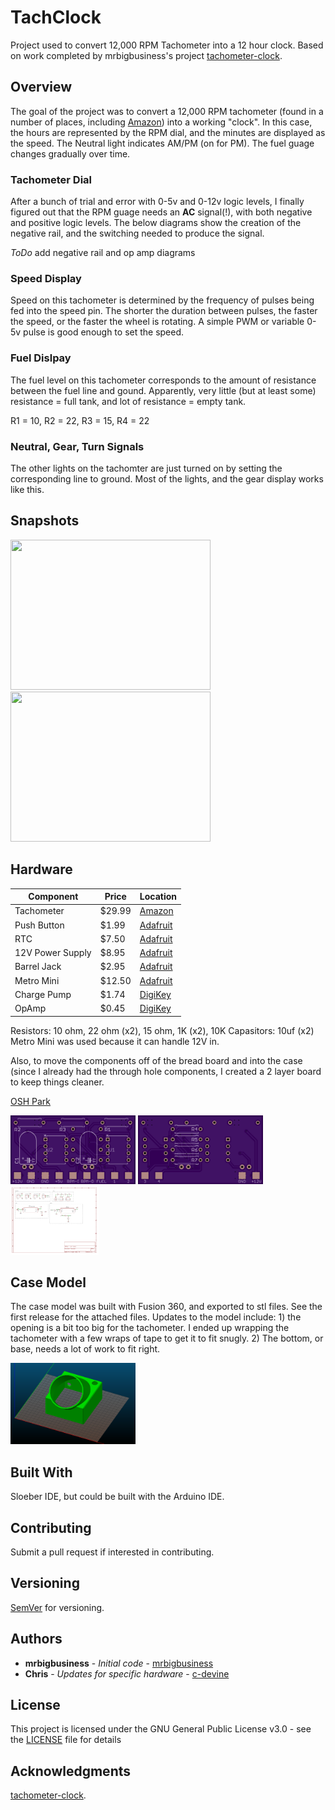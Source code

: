 # TachClock

Project used to convert 12,000 RPM Tachometer into a 12 hour clock.  Based on work completed by mrbigbusiness's project [tachometer-clock](https://github.com/mrbigbusiness/tachometer-clock).

## Overview

The goal of the project was to convert a 12,000 RPM tachometer (found in a number of places, including [Amazon](https://www.amazon.com/gp/product/B0748C46FD/ref=ppx_yo_dt_b_asin_title_o05_s00?ie=UTF8&psc=1)) into a working "clock". In this case, the hours are represented by the RPM dial, and the minutes are displayed as the speed.  The Neutral light indicates AM/PM (on for PM).  The fuel guage changes gradually over time.

### Tachometer Dial
After a bunch of trial and error with 0-5v and 0-12v logic levels, I finally figured out that the RPM guage needs an **AC** signal(!), with both negative and positive logic levels. The below diagrams show the creation of the negative rail, and the switching needed to produce the signal.

*ToDo* add negative rail and op amp diagrams


### Speed Display
Speed on this tachometer is determined by the frequency of pulses being fed into the speed pin.  The shorter the duration between pulses, the faster the speed, or the faster the wheel is rotating.  A simple PWM or variable 0-5v pulse is good enough to set the speed.

### Fuel Dislpay
The fuel level on this tachometer corresponds to the amount of resistance between the fuel line and gound.  Apparently, very little (but at least some) resistance = full tank, and lot of resistance = empty tank.

R1 = 10, R2 = 22, R3 = 15, R4  = 22

### Neutral, Gear, Turn Signals
The other lights on the tachomter are just turned on by setting the corresponding line to ground.  Most of the lights, and the gear display works like this.


## Snapshots

<img src="https://raw.githubusercontent.com/c-devine/TachClock/snapshots/assets/img/breadboard.png?raw=true" width="320" height="240">
<img src="https://raw.githubusercontent.com/c-devine/TachClock/snapshots/assets/img/final.png?raw=true" width="320" height="240">


## Hardware

Component | Price | Location
----------|-------|---------
Tachometer | $29.99 | [Amazon](https://www.amazon.com/gp/product/B0748C46FD/ref=ppx_yo_dt_b_asin_title_o05_s00?ie=UTF8&psc=1)
Push Button | $1.99 | [Adafruit](https://www.adafruit.com/product/1477)
RTC | $7.50 | [Adafruit](https://www.adafruit.com/product/3296)
12V Power Supply | $8.95 | [Adafruit](https://www.adafruit.com/product/798)
Barrel Jack | $2.95 | [Adafruit](https://www.adafruit.com/product/610)
Metro Mini | $12.50 | [Adafruit](https://www.adafruit.com/product/2590)
Charge Pump | $1.74 | [DigiKey](https://www.digikey.com/product-detail/en/renesas-electronics-america-inc/ICL7660ACPAZ/ICL7660ACPAZ-ND/1034918)
OpAmp | $0.45 | [DigiKey](https://www.digikey.com/product-detail/en/renesas-electronics-america-inc/ICL7660ACPAZ/ICL7660ACPAZ-ND/1034918)

Resistors: 10 ohm, 22 ohm (x2), 15 ohm, 1K (x2), 10K
Capasitors: 10uf (x2)
Metro Mini was used because it can handle 12V in.

Also, to move the components off of the bread board and into the case (since I already had the through hole components, I created a 2 layer board to keep things cleaner.  


[OSH Park](https://oshpark.com/shared_projects/GJOlpiep) 


<img src="https://raw.githubusercontent.com/c-devine/TachClock/snapshots/assets/img/board_front.png?raw=true" width="200" height="110">
<img src="https://raw.githubusercontent.com/c-devine/TachClock/snapshots/assets/img/board_back.png?raw=true" width="200" height="110">
<img src="https://raw.githubusercontent.com/c-devine/TachClock/snapshots/assets/img/schematic.png?raw=true" width="141" height="110">


## Case Model

The case model was built with Fusion 360, and exported to stl files.  See the first release for the attached files.  Updates to the model include: 1) the opening is a bit too big for the tachometer.  I ended up wrapping the tachometer with a few wraps of tape to get it to fit snugly.  2) The bottom, or base, needs a lot of work to fit right.  

<img src="https://raw.githubusercontent.com/c-devine/TachClock/snapshots/assets/img/model.png?raw=true" width="200" height="130">

## Built With

Sloeber IDE, but could be built with the Arduino IDE.

## Contributing

Submit a pull request if interested in contributing.

## Versioning

[SemVer](http://semver.org/) for versioning.

## Authors

* **mrbigbusiness** - *Initial code* - [mrbigbusiness](https://github.com/mrbigbusiness)
* **Chris** - *Updates for specific hardware* - [c-devine](https://github.com/c-devine)


## License

This project is licensed under the GNU General Public License v3.0 - see the [LICENSE](LICENSE) file for details

## Acknowledgments

[tachometer-clock](https://github.com/mrbigbusiness/tachometer-clock).


